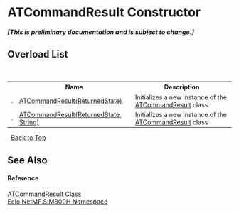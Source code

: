 # ATCommandResult Constructor 
 _**\[This is preliminary documentation and is subject to change.\]**_


## Overload List
&nbsp;<table><tr><th></th><th>Name</th><th>Description</th></tr><tr><td>![Public method](media/pubmethod.gif "Public method")</td><td><a href="M_Eclo_NetMF_SIM800H_ATCommandResult__ctor">ATCommandResult(ReturnedState)</a></td><td>
Initializes a new instance of the <a href="T_Eclo_NetMF_SIM800H_ATCommandResult">ATCommandResult</a> class</td></tr><tr><td>![Public method](media/pubmethod.gif "Public method")</td><td><a href="M_Eclo_NetMF_SIM800H_ATCommandResult__ctor_1">ATCommandResult(ReturnedState, String)</a></td><td>
Initializes a new instance of the <a href="T_Eclo_NetMF_SIM800H_ATCommandResult">ATCommandResult</a> class</td></tr></table>&nbsp;
<a href="#atcommandresult-constructor">Back to Top</a>

## See Also


#### Reference
<a href="T_Eclo_NetMF_SIM800H_ATCommandResult">ATCommandResult Class</a><br /><a href="N_Eclo_NetMF_SIM800H">Eclo.NetMF.SIM800H Namespace</a><br />